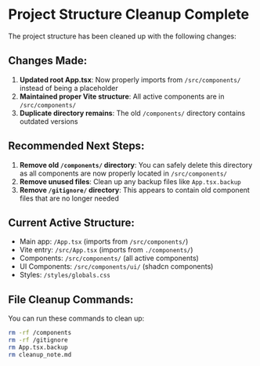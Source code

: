 # Project Structure Cleanup Complete

The project structure has been cleaned up with the following changes:

## Changes Made:
1. **Updated root App.tsx**: Now properly imports from `/src/components/` instead of being a placeholder
2. **Maintained proper Vite structure**: All active components are in `/src/components/`
3. **Duplicate directory remains**: The old `/components/` directory contains outdated versions

## Recommended Next Steps:
1. **Remove old `/components/` directory**: You can safely delete this directory as all components are now properly located in `/src/components/`
2. **Remove unused files**: Clean up any backup files like `App.tsx.backup`
3. **Remove `/gitignore/` directory**: This appears to contain old component files that are no longer needed

## Current Active Structure:
- Main app: `/App.tsx` (imports from `/src/components/`)
- Vite entry: `/src/App.tsx` (imports from `./components/`)
- Components: `/src/components/` (all active components)
- UI Components: `/src/components/ui/` (shadcn components)
- Styles: `/styles/globals.css`

## File Cleanup Commands:
You can run these commands to clean up:
```bash
rm -rf /components
rm -rf /gitignore
rm App.tsx.backup
rm cleanup_note.md
```